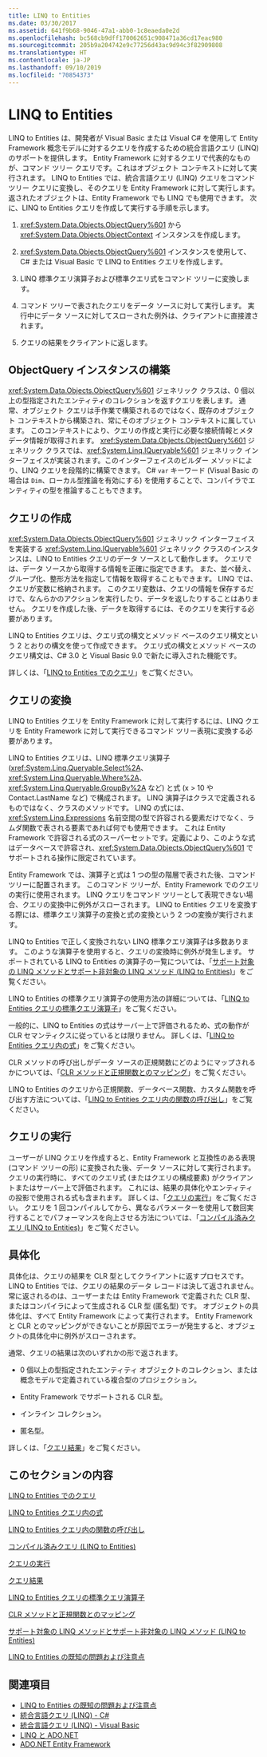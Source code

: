 ```yaml
---
title: LINQ to Entities
ms.date: 03/30/2017
ms.assetid: 641f9b68-9046-47a1-abb0-1c8eaeda0e2d
ms.openlocfilehash: bc568cb9dff170062651c908471a36cd17eac980
ms.sourcegitcommit: 205b9a204742e9c77256d43ac9d94c3f82909808
ms.translationtype: HT
ms.contentlocale: ja-JP
ms.lasthandoff: 09/10/2019
ms.locfileid: "70854373"
---
```

# <a name="linq-to-entities"></a>LINQ to Entities
LINQ to Entities は、開発者が Visual Basic または Visual C# を使用して Entity Framework 概念モデルに対するクエリを作成するための統合言語クエリ (LINQ) のサポートを提供します。 Entity Framework に対するクエリで代表的なものが、コマンド ツリー クエリです。これはオブジェクト コンテキストに対して実行されます。 LINQ to Entities では、統合言語クエリ (LINQ) クエリをコマンド ツリー クエリに変換し、そのクエリを Entity Framework に対して実行します。返されたオブジェクトは、Entity Framework でも LINQ でも使用できます。 次に、LINQ to Entities クエリを作成して実行する手順を示します。  
  
1. <xref:System.Data.Objects.ObjectQuery%601> から <xref:System.Data.Objects.ObjectContext> インスタンスを作成します。  
  
2. <xref:System.Data.Objects.ObjectQuery%601> インスタンスを使用して、C# または Visual Basic で LINQ to Entities クエリを作成します。  
  
3. LINQ 標準クエリ演算子および標準クエリ式をコマンド ツリーに変換します。  
  
4. コマンド ツリーで表されたクエリをデータ ソースに対して実行します。 実行中にデータ ソースに対してスローされた例外は、クライアントに直接渡されます。  
  
5. クエリの結果をクライアントに返します。  
  
## <a name="constructing-an-objectquery-instance"></a>ObjectQuery インスタンスの構築  
 <xref:System.Data.Objects.ObjectQuery%601> ジェネリック クラスは、0 個以上の型指定されたエンティティのコレクションを返すクエリを表します。 通常、オブジェクト クエリは手作業で構築されるのではなく、既存のオブジェクト コンテキストから構築され、常にそのオブジェクト コンテキストに属しています。 このコンテキストにより、クエリの作成と実行に必要な接続情報とメタデータ情報が取得されます。 <xref:System.Data.Objects.ObjectQuery%601> ジェネリック クラスでは、<xref:System.Linq.IQueryable%601> ジェネリック インターフェイスが実装されます。このインターフェイスのビルダー メソッドにより、LINQ クエリを段階的に構築できます。 C# `var` キーワード (Visual Basic の場合は `Dim`、ローカル型推論を有効にする) を使用することで、コンパイラでエンティティの型を推論することもできます。  
  
## <a name="composing-the-queries"></a>クエリの作成  
 <xref:System.Data.Objects.ObjectQuery%601> ジェネリック インターフェイスを実装する <xref:System.Linq.IQueryable%601> ジェネリック クラスのインスタンスは、LINQ to Entities クエリのデータ ソースとして動作します。 クエリでは、データ ソースから取得する情報を正確に指定できます。 また、並べ替え、グループ化、整形方法を指定して情報を取得することもできます。 LINQ では、クエリが変数に格納されます。 このクエリ変数は、クエリの情報を保存するだけで、なんらかのアクションを実行したり、データを返したりすることはありません。 クエリを作成した後、データを取得するには、そのクエリを実行する必要があります。  
  
 LINQ to Entities クエリは、クエリ式の構文とメソッド ベースのクエリ構文という 2 とおりの構文を使って作成できます。 クエリ式の構文とメソッド ベースのクエリ構文は、C# 3.0 と Visual Basic 9.0 で新たに導入された機能です。  
  
 詳しくは、「[LINQ to Entities でのクエリ](queries-in-linq-to-entities.md)」をご覧ください。  
  
## <a name="query-conversion"></a>クエリの変換  
 LINQ to Entities クエリを Entity Framework に対して実行するには、LINQ クエリを Entity Framework に対して実行できるコマンド ツリー表現に変換する必要があります。  
  
 LINQ to Entities クエリは、LINQ 標準クエリ演算子 (<xref:System.Linq.Queryable.Select%2A>、<xref:System.Linq.Queryable.Where%2A>、<xref:System.Linq.Queryable.GroupBy%2A> など) と式 (x > 10 や Contact.LastName など) で構成されます。 LINQ 演算子はクラスで定義されるものではなく、クラスのメソッドです。 LINQ の式には、<xref:System.Linq.Expressions> 名前空間の型で許容される要素だけでなく、ラムダ関数で表される要素であれば何でも使用できます。 これは Entity Framework で許容される式のスーパーセットです。定義により、このような式はデータベースで許容され、<xref:System.Data.Objects.ObjectQuery%601> でサポートされる操作に限定されています。  
  
 Entity Framework では、演算子と式は 1 つの型の階層で表された後、コマンド ツリーに配置されます。 このコマンド ツリーが、Entity Framework でのクエリの実行に使用されます。 LINQ クエリをコマンド ツリーとして表現できない場合、クエリの変換中に例外がスローされます。 LINQ to Entities クエリを変換する際には、標準クエリ演算子の変換と式の変換という 2 つの変換が実行されます。  
  
 LINQ to Entities で正しく変換されない LINQ 標準クエリ演算子は多数あります。 このような演算子を使用すると、クエリの変換時に例外が発生します。 サポートされている LINQ to Entities の演算子の一覧については、「[サポート対象の LINQ メソッドとサポート非対象の LINQ メソッド (LINQ to Entities)](supported-and-unsupported-linq-methods-linq-to-entities.md)」をご覧ください。  
  
 LINQ to Entities の標準クエリ演算子の使用方法の詳細については、「[LINQ to Entities クエリの標準クエリ演算子](standard-query-operators-in-linq-to-entities-queries.md)」をご覧ください。  
  
 一般的に、LINQ to Entities の式はサーバー上で評価されるため、式の動作が CLR セマンティクスに従っているとは限りません。 詳しくは、「[LINQ to Entities クエリ内の式](expressions-in-linq-to-entities-queries.md)」をご覧ください。  
  
 CLR メソッドの呼び出しがデータ ソースの正規関数にどのようにマップされるかについては、「[CLR メソッドと正規関数とのマッピング](clr-method-to-canonical-function-mapping.md)」をご覧ください。  
  
 LINQ to Entities のクエリから正規関数、データベース関数、カスタム関数を呼び出す方法については、「[LINQ to Entities クエリ内の関数の呼び出し](calling-functions-in-linq-to-entities-queries.md)」をご覧ください。  
  
## <a name="query-execution"></a>クエリの実行  
 ユーザーが LINQ クエリを作成すると、Entity Framework と互換性のある表現 (コマンド ツリーの形) に変換された後、データ ソースに対して実行されます。 クエリの実行時に、すべてのクエリ式 (またはクエリの構成要素) がクライアントまたはサーバー上で評価されます。 これには、結果の具体化やエンティティの投影で使用される式も含まれます。 詳しくは、「[クエリの実行](query-execution.md)」をご覧ください。 クエリを 1 回コンパイルしてから、異なるパラメーターを使用して数回実行することでパフォーマンスを向上させる方法については、「[コンパイル済みクエリ (LINQ to Entities)](compiled-queries-linq-to-entities.md)」をご覧ください。  
  
## <a name="materialization"></a>具体化  
 具体化は、クエリの結果を CLR 型としてクライアントに返すプロセスです。 LINQ to Entities では、クエリの結果のデータ レコードは決して返されません。常に返されるのは、ユーザーまたは Entity Framework で定義された CLR 型、またはコンパイラによって生成される CLR 型 (匿名型) です。 オブジェクトの具体化は、すべて Entity Framework によって実行されます。 Entity Framework と CLR とのマッピングができないことが原因でエラーが発生すると、オブジェクトの具体化中に例外がスローされます。  
  
 通常、クエリの結果は次のいずれかの形で返されます。  
  
- 0 個以上の型指定されたエンティティ オブジェクトのコレクション、または概念モデルで定義されている複合型のプロジェクション。  
  
- Entity Framework でサポートされる CLR 型。  
  
- インライン コレクション。  
  
- 匿名型。  
  
 詳しくは、「[クエリ結果](query-results.md)」をご覧ください。  
  
## <a name="in-this-section"></a>このセクションの内容  
 [LINQ to Entities でのクエリ](queries-in-linq-to-entities.md)  
  
 [LINQ to Entities クエリ内の式](expressions-in-linq-to-entities-queries.md)  
  
 [LINQ to Entities クエリ内の関数の呼び出し](calling-functions-in-linq-to-entities-queries.md)  
  
 [コンパイル済みクエリ (LINQ to Entities)](compiled-queries-linq-to-entities.md)  
  
 [クエリの実行](query-execution.md)  
  
 [クエリ結果](query-results.md)  
  
 [LINQ to Entities クエリの標準クエリ演算子](standard-query-operators-in-linq-to-entities-queries.md)  
  
 [CLR メソッドと正規関数とのマッピング](clr-method-to-canonical-function-mapping.md)  
  
 [サポート対象の LINQ メソッドとサポート非対象の LINQ メソッド (LINQ to Entities) ](supported-and-unsupported-linq-methods-linq-to-entities.md)  
  
 [LINQ to Entities の既知の問題および注意点](known-issues-and-considerations-in-linq-to-entities.md)  
  
## <a name="see-also"></a>関連項目

- [LINQ to Entities の既知の問題および注意点](known-issues-and-considerations-in-linq-to-entities.md)
- [統合言語クエリ (LINQ) - C#](../../../../../csharp/programming-guide/concepts/linq/index.md)
- [統合言語クエリ (LINQ) - Visual Basic](../../../../../visual-basic/programming-guide/concepts/linq/index.md)
- [LINQ と ADO.NET](../../linq-and-ado-net.md)
- [ADO.NET Entity Framework](../index.md)
